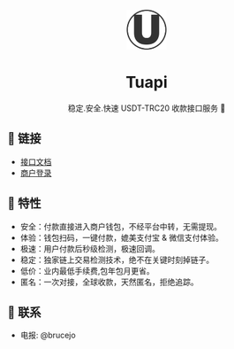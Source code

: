 <p align="center">
  <a href="https://doc.tusdtapi.com">
    <img width="72" src="https://github.com/limuGG/tuapi-doc/blob/master/static/img/logo.png?raw=true"/>
  </a>
</p>
<h1 align="center">Tuapi</h1>
<p align="center">
  稳定.安全.快速 USDT-TRC20 收款接口服务 🚀
</p>

## 🍊 链接

- [接口文档](https://doc.tusdtapi.com)
- [商户登录](https://panel.tusdtapi.com)

## 🌼 特性

- 安全：付款直接进入商户钱包，不经平台中转，无需提现。
- 体验：钱包扫码，一键付款，媲美支付宝 & 微信支付体验。
- 极速：用户付款后秒级检测，极速回调。
- 稳定：独家链上交易检测技术，绝不在关键时刻掉链子。
- 低价：业内最低手续费,包年包月更省。
- 匿名：一次对接，全球收款，天然匿名，拒绝追踪。

## 💬 联系

- 电报: @brucejo
